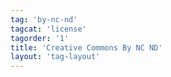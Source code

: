 ```yaml
---
tag: 'by-nc-nd'
tagcat: 'license'
tagorder: '1'
title: 'Creative Commons By NC ND'
layout: 'tag-layout'
---
```

